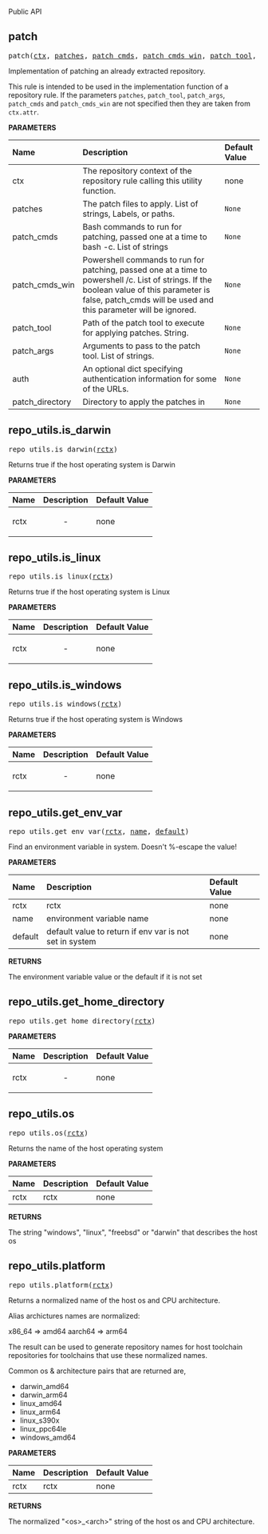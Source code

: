 <!-- Generated with Stardoc: http://skydoc.bazel.build -->

Public API

<a id="patch"></a>

## patch

<pre>
patch(<a href="#patch-ctx">ctx</a>, <a href="#patch-patches">patches</a>, <a href="#patch-patch_cmds">patch_cmds</a>, <a href="#patch-patch_cmds_win">patch_cmds_win</a>, <a href="#patch-patch_tool">patch_tool</a>, <a href="#patch-patch_args">patch_args</a>, <a href="#patch-auth">auth</a>, <a href="#patch-patch_directory">patch_directory</a>)
</pre>

Implementation of patching an already extracted repository.

This rule is intended to be used in the implementation function of
a repository rule. If the parameters `patches`, `patch_tool`,
`patch_args`, `patch_cmds` and `patch_cmds_win` are not specified
then they are taken from `ctx.attr`.


**PARAMETERS**


| Name  | Description | Default Value |
| :------------- | :------------- | :------------- |
| <a id="patch-ctx"></a>ctx |  The repository context of the repository rule calling this utility function.   |  none |
| <a id="patch-patches"></a>patches |  The patch files to apply. List of strings, Labels, or paths.   |  <code>None</code> |
| <a id="patch-patch_cmds"></a>patch_cmds |  Bash commands to run for patching, passed one at a time to bash -c. List of strings   |  <code>None</code> |
| <a id="patch-patch_cmds_win"></a>patch_cmds_win |  Powershell commands to run for patching, passed one at a time to powershell /c. List of strings. If the boolean value of this parameter is false, patch_cmds will be used and this parameter will be ignored.   |  <code>None</code> |
| <a id="patch-patch_tool"></a>patch_tool |  Path of the patch tool to execute for applying patches. String.   |  <code>None</code> |
| <a id="patch-patch_args"></a>patch_args |  Arguments to pass to the patch tool. List of strings.   |  <code>None</code> |
| <a id="patch-auth"></a>auth |  An optional dict specifying authentication information for some of the URLs.   |  <code>None</code> |
| <a id="patch-patch_directory"></a>patch_directory |  Directory to apply the patches in   |  <code>None</code> |


<a id="repo_utils.is_darwin"></a>

## repo_utils.is_darwin

<pre>
repo_utils.is_darwin(<a href="#repo_utils.is_darwin-rctx">rctx</a>)
</pre>

Returns true if the host operating system is Darwin

**PARAMETERS**


| Name  | Description | Default Value |
| :------------- | :------------- | :------------- |
| <a id="repo_utils.is_darwin-rctx"></a>rctx |  <p align="center"> - </p>   |  none |


<a id="repo_utils.is_linux"></a>

## repo_utils.is_linux

<pre>
repo_utils.is_linux(<a href="#repo_utils.is_linux-rctx">rctx</a>)
</pre>

Returns true if the host operating system is Linux

**PARAMETERS**


| Name  | Description | Default Value |
| :------------- | :------------- | :------------- |
| <a id="repo_utils.is_linux-rctx"></a>rctx |  <p align="center"> - </p>   |  none |


<a id="repo_utils.is_windows"></a>

## repo_utils.is_windows

<pre>
repo_utils.is_windows(<a href="#repo_utils.is_windows-rctx">rctx</a>)
</pre>

Returns true if the host operating system is Windows

**PARAMETERS**


| Name  | Description | Default Value |
| :------------- | :------------- | :------------- |
| <a id="repo_utils.is_windows-rctx"></a>rctx |  <p align="center"> - </p>   |  none |


<a id="repo_utils.get_env_var"></a>

## repo_utils.get_env_var

<pre>
repo_utils.get_env_var(<a href="#repo_utils.get_env_var-rctx">rctx</a>, <a href="#repo_utils.get_env_var-name">name</a>, <a href="#repo_utils.get_env_var-default">default</a>)
</pre>

Find an environment variable in system. Doesn't %-escape the value!

**PARAMETERS**


| Name  | Description | Default Value |
| :------------- | :------------- | :------------- |
| <a id="repo_utils.get_env_var-rctx"></a>rctx |  rctx   |  none |
| <a id="repo_utils.get_env_var-name"></a>name |  environment variable name   |  none |
| <a id="repo_utils.get_env_var-default"></a>default |  default value to return if env var is not set in system   |  none |

**RETURNS**

The environment variable value or the default if it is not set


<a id="repo_utils.get_home_directory"></a>

## repo_utils.get_home_directory

<pre>
repo_utils.get_home_directory(<a href="#repo_utils.get_home_directory-rctx">rctx</a>)
</pre>



**PARAMETERS**


| Name  | Description | Default Value |
| :------------- | :------------- | :------------- |
| <a id="repo_utils.get_home_directory-rctx"></a>rctx |  <p align="center"> - </p>   |  none |


<a id="repo_utils.os"></a>

## repo_utils.os

<pre>
repo_utils.os(<a href="#repo_utils.os-rctx">rctx</a>)
</pre>

Returns the name of the host operating system

**PARAMETERS**


| Name  | Description | Default Value |
| :------------- | :------------- | :------------- |
| <a id="repo_utils.os-rctx"></a>rctx |  rctx   |  none |

**RETURNS**

The string "windows", "linux", "freebsd" or "darwin" that describes the host os


<a id="repo_utils.platform"></a>

## repo_utils.platform

<pre>
repo_utils.platform(<a href="#repo_utils.platform-rctx">rctx</a>)
</pre>

Returns a normalized name of the host os and CPU architecture.

Alias archictures names are normalized:

x86_64 =&gt; amd64
aarch64 =&gt; arm64

The result can be used to generate repository names for host toolchain
repositories for toolchains that use these normalized names.

Common os & architecture pairs that are returned are,

- darwin_amd64
- darwin_arm64
- linux_amd64
- linux_arm64
- linux_s390x
- linux_ppc64le
- windows_amd64


**PARAMETERS**


| Name  | Description | Default Value |
| :------------- | :------------- | :------------- |
| <a id="repo_utils.platform-rctx"></a>rctx |  rctx   |  none |

**RETURNS**

The normalized "&lt;os&gt;_&lt;arch&gt;" string of the host os and CPU architecture.



